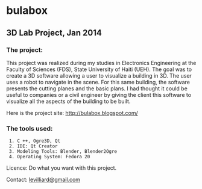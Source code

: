 # bulabox
3D Lab Project,
Jan 2014
-------------------------------------------------------------------------

### The project:

  This project was realized during my studies in Electronics Engineering at the Faculty of Sciences (FDS), State University of Haiti (UEH).
   The goal was to create a 3D software allowing a user to visualize a building in 3D. The user uses a robot to navigate in the scene. For this same building, the software presents the cutting planes and the basic plans. I had thought  it could be useful to companies or a civil engineer by giving the client this software to visualize all the aspects  of the building to be built.
  
   Here is the project site: http://bulabox.blogspot.com/
  
   ### The tools used:
     1. C ++, Ogre3D, Qt
     2. IDE: Qt Creator
     3. Modeling Tools: Blender, Blender2Ogre
     4. Operating System: Fedora 20
  
   Licence:
     Do what you want with this project.
    
   Contact:
     levilliard@gmail.com
